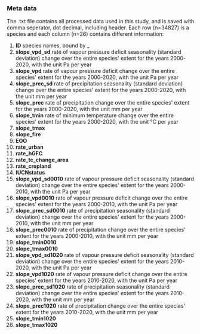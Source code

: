 ### Meta data
The .txt file contains all processed data used in this study, and is saved with comma seperator, dot decimal, including header. Each row (n=34827) is a species and each column (n=26) contains different information:

1. **ID** species names, bound by _
2. **slope_vpd_sd** rate of vapour pressure deficit seasonality (standard deviation) change over the entire species' extent for the years 2000-2020, with the unit Pa per year
3. **slope_vpd** rate of vapour pressure deficit change over the entire species' extent for the years 2000-2020, with the unit Pa per year
4. **slope_prec_sd** rate of precipitation seasonality (standard deviation) change over the entire species' extent for the years 2000-2020, with the unit mm per year
5. **slope_prec** rate of precipitation change over the entire species' extent for the years 2000-2020, with the unit mm per year
6. **slope_tmin** rate of minimum temperature change over the entire species' extent for the years 2000-2020, with the unit °C per year
7. **slope_tmax**
8. **slope_fire**
9. **EOO**
10. **rate_urban**
11. **rate_hGFC**
12. **rate_tc_change_area**
13. **rate_cropland**
14. **IUCNstatus**
15. **slope_vpd_sd0010** rate of vapour pressure deficit seasonality (standard deviation) change over the entire species' extent for the years 2000-2010, with the unit Pa per year
16. **slope_vpd0010** rate of vapour pressure deficit change over the entire species' extent for the years 2000-2010, with the unit Pa per year
17. **slope_prec_sd0010** rate of precipitation seasonality (standard deviation) change over the entire species' extent for the years 2000-2010, with the unit mm per year
18. **slope_prec0010** rate of precipitation change over the entire species' extent for the years 2000-2010, with the unit mm per year
19. **slope_tmin0010**
20. **slope_tmax0010**
21. **slope_vpd_sd1020** rate of vapour pressure deficit seasonality (standard deviation) change over the entire species' extent for the years 2010-2020, with the unit Pa per year
22. **slope_vpd1020** rate of vapour pressure deficit change over the entire species' extent for the years 2010-2020, with the unit Pa per year
23. **slope_prec_sd1020** rate of precipitation seasonality (standard deviation) change over the entire species' extent for the years 2010-2020, with the unit mm per year
24. **slope_prec1020** rate of precipitation change over the entire species' extent for the years 2010-2020, with the unit mm per year
25. **slope_tmin1020**
26. **slope_tmax1020**
